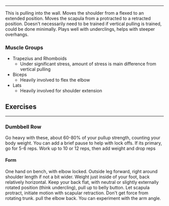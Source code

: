 ----
This is pulling into the wall. Moves the shoulder from a flexed to an extended position. Moves the scapula from a protracted to a retracted position. Doesn't necessarily need to be trained if vertical pulling is trained, could be done minimally. Plays well with underclings, helps with steeper overhangs.
### Muscle Groups 
- Trapezius and Rhomboids
	- Under significant stress, amount of stress is main difference from vertical pulling
- Biceps  
	-  Heavily involved to flex the elbow
- Lats
	- Heavily involved for shoulder extension 
## Exercises
---
### Dumbbell Row
Go heavy with these, about 60-80% of your pullup strength, counting your body weight. You can add a brief pause to help with lock offs. If its primary, go for 5-6 reps. Work up to 10 or 12 reps, then add weight and drop reps
#### Form
One hand on bench, with elbow locked. Outside leg forward, right around shoulder length if not a bit wider. Weight just inside of your foot, back relatively horizontal. Keep your back flat, with neutral or slightly externally rotated position (think undercling), pull up to belly button. Let scapula protract, initiate motion with scapular retraction. Don't get force from rotating trunk. pull the elbow back. You can experiment with the arm angle. 



